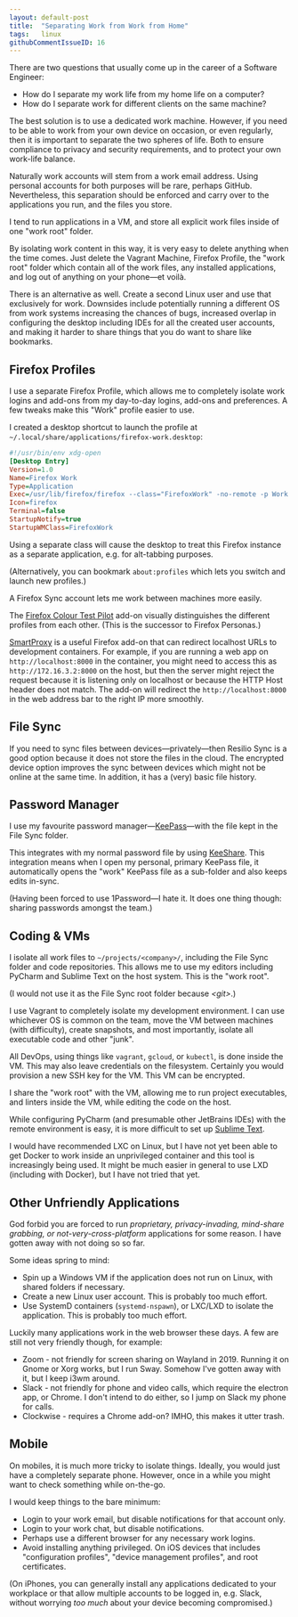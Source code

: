 ```yaml
---
layout: default-post
title:  "Separating Work from Work from Home"
tags:   linux
githubCommentIssueID: 16
---
```


There are two questions that usually come up in the career of a Software Engineer:

* How do I separate my work life from my home life on a computer?
* How do I separate work for different clients on the same machine?

The best solution is to use a dedicated work machine. However, if you need to be able to work from your own device on occasion, or even regularly, then it is important to separate the two spheres of life. Both to ensure compliance to privacy and security requirements, and to protect your own work-life balance.

Naturally work accounts will stem from a work email address. Using personal accounts for both purposes will be rare, perhaps GitHub. Nevertheless, this separation should be enforced and carry over to the applications you run, and the files you store.

I tend to run applications in a VM, and store all explicit work files inside of one "work root" folder.

By isolating work content in this way, it is very easy to delete anything when the time comes. Just delete the Vagrant Machine, Firefox Profile, the "work root" folder which contain all of the work files, any installed applications, and log out of anything on your phone—et voilà.

There is an alternative as well. Create a second Linux user and use that exclusively for work. Downsides include potentially running a different OS from work systems increasing the chances of bugs, increased overlap in configuring the desktop including IDEs for all the created user accounts, and making it harder to share things that you do want to share like bookmarks.

## Firefox Profiles

I use a separate Firefox Profile, which allows me to completely isolate work logins and add-ons from my day-to-day logins, add-ons and preferences. A few tweaks make this "Work" profile easier to use.

I created a desktop shortcut to launch the profile at `~/.local/share/applications/firefox-work.desktop`:

```ini
#!/usr/bin/env xdg-open
[Desktop Entry]
Version=1.0
Name=Firefox Work
Type=Application
Exec=/usr/lib/firefox/firefox --class="FirefoxWork" -no-remote -p Work
Icon=firefox
Terminal=false
StartupNotify=true
StartupWMClass=FirefoxWork
```

Using a separate class will cause the desktop to treat this Firefox instance as a separate application, e.g. for alt-tabbing purposes.

(Alternatively, you can bookmark `about:profiles` which lets you switch and launch new profiles.)

A Firefox Sync account lets me work between machines more easily.

The [Firefox Colour Test Pilot][firefox-colour] add-on visually distinguishes the different profiles from each other. (This is the successor to Firefox Personas.)

[SmartProxy][SmartProxyAddOn] is a useful Firefox add-on that can redirect localhost URLs to development containers. For example, if you are running a web app on `http://localhost:8000` in the container, you might need to access this as `http://172.16.3.2:8000` on the host, but then the server might reject the request because it is listening only on localhost or because the HTTP Host header does not match. The add-on will redirect the `http://localhost:8000` in the web address bar to the right IP more smoothly.

## File Sync

If you need to sync files between devices—privately—then Resilio Sync is a good option because it does not store the files in the cloud. The encrypted device option improves the sync between devices which might not be online at the same time. In addition, it has a (very) basic file history.

## Password Manager

I use my favourite password manager—[KeePass][keepass-xc]—with the file kept in the File Sync folder.

This integrates with my normal password file by using [KeeShare][keeshare]. This integration means when I open my personal, primary KeePass file, it automatically opens the "work" KeePass file as a sub-folder and also keeps edits in-sync.

(Having been forced to use 1Password—I hate it. It does one thing though: sharing passwords amongst the team.)

## Coding & VMs

I isolate all work files to `~/projects/<company>/`, including the File Sync folder and code repositories. This allows me to use my editors including PyCharm and Sublime Text on the host system. This is the "work root".

(I would not use it as the File Sync root folder because *\<git\>*.)

I use Vagrant to completely isolate my development environment. I can use whichever OS is common on the team, move the VM between machines (with difficulty), create snapshots, and most importantly, isolate all executable code and other "junk".

All DevOps, using things like `vagrant`, `gcloud`, or `kubectl`, is done inside the VM. This may also leave credentials on the filesystem. Certainly you would provision a new SSH key for the VM. This VM can be encrypted.

I share the "work root" with the VM, allowing me to run project executables, and linters inside the VM, while editing the code on the host.

While configuring PyCharm (and presumable other JetBrains IDEs) with the remote environment is easy, it is more difficult to set up [Sublime Text][sublime-anaconda-remote].

I would have recommended LXC on Linux, but I have not yet been able to get Docker to work inside an unprivileged container and this tool is increasingly being used. It might be much easier in general to use LXD (including with Docker), but I have not tried that yet.

## Other Unfriendly Applications

God forbid you are forced to run *proprietary, privacy-invading, mind-share grabbing, or not-very-cross-platform* applications for some reason. I have gotten away with not doing so so far.

Some ideas spring to mind:

* Spin up a Windows VM if the application does not run on Linux, with shared folders if necessary.
* Create a new Linux user account. This is probably too much effort.
* Use SystemD containers (`systemd-nspawn`), or LXC/LXD to isolate the application. This is probably too much effort.

Luckily many applications work in the web browser these days. A few are still not very friendly though, for example:

* Zoom - not friendly for screen sharing on Wayland in 2019. Running it on Gnome or Xorg works, but I run Sway. Somehow I've gotten away with it, but I keep i3wm around.
* Slack - not friendly for phone and video calls, which require the electron app, or Chrome. I don't intend to do either, so I jump on Slack my phone for calls.
* Clockwise - requires a Chrome add-on? IMHO, this makes it utter trash.

## Mobile

On mobiles, it is much more tricky to isolate things. Ideally, you would just have a completely separate phone. However, once in a while you might want to check something while on-the-go.

I would keep things to the bare minimum:

* Login to your work email, but disable notifications for that account only.
* Login to your work chat, but disable notifications.
* Perhaps use a different browser for any necessary work logins.
* Avoid installing anything privileged. On iOS devices that includes "configuration profiles", "device management profiles", and root certificates.

(On iPhones, you can generally install any applications dedicated to your workplace or that allow multiple accounts to be logged in, e.g. Slack, without worrying *too much* about your device becoming compromised.)

[SmartProxyAddOn]: https://addons.mozilla.org/en/firefox/addon/smartproxy/
[firefox-colour]: https://color.firefox.com
[keepass-xc]: https://keepassxc.org/
[keeshare]: https://github.com/keepassxreboot/keepassxc/b4dab5d/develop/docs/QUICKSTART.md#using-sharing
[sublime-anaconda-remote]: https://github.com/QasimK/my-setup/blob/master/setup-sublime.md#python
